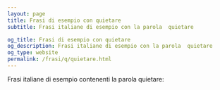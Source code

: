 ```yaml
---
layout: page
title: Frasi di esempio con quietare 
subtitle: Frasi italiane di esempio con la parola  quietare

og_title: Frasi di esempio con quietare 
og_description: Frasi italiane di esempio con la parola  quietare
og_type: website
permalink: /frasi/q/quietare.html
---
```


Frasi italiane di esempio contenenti la parola quietare:


